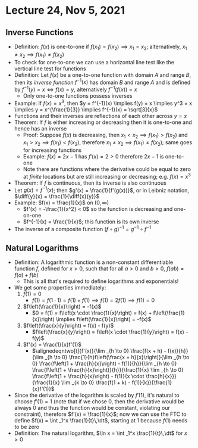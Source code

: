 # Lecture 24, Nov 5, 2021

## Inverse Functions

* Definition: $f(x)$ is one-to-one if $f(x_1) = f(x_2) \implies x_1 = x_2$; alternatively, $x_1 \neq x_2 \implies f(x_1) \neq f(x_2)$
* To check for one-to-one we can use a horizontal line test like the vertical line test for functions
* Definition: Let $f(x)$ be a one-to-one function with domain $A$ and range $B$, then its *inverse function* $f^{-1}(x)$ has domain $B$ and range $A$ and is defined by $f^{-1}(y) = x \iff f(x) = y$, alternatively $f^{-1}(f(x)) = x$
	* Only one-to-one functions possess inverses
* Example: If $f(x) = x^3$, then $y = f^{-1}(x) \implies f(y) = x \implies y^3 = x \implies y = x^{\frac{1}{3}} \implies f^{-1}(x) = \sqrt[3]{x}$
* Functions and their inverses are reflections of each other across $y = x$
* Theorem: If $f$ is either increasing or decreasing then it is one-to-one and hence has an inverse
	* Proof: Suppose $f(x)$ is decreasing, then $x_1 < x_2 \implies f(x_1) > f(x_2)$ and $x_1 > x_2 \implies f(x_1) < f(x_2)$, therefore $x_1 \neq x_2 \implies f(x_1) \neq f(x_2)$; same goes for increasing functions
	* Example: $f(x) = 2x - 1$ has $f'(x) = 2 > 0$ therefore $2x - 1$ is one-to-one
	* Note there are functions where the derivative could be equal to zero at *finite* locations but are still increasing or decreasing; e.g. $f(x) = x^3$
* Theorem: If $f$ is continuous, then its inverse is also continuous
* Let $g(x) = f^{-1}(x)$; then $g'(x) = \frac{1}{f'(g(x))}$, or in Leibniz notation, $\diff{y}{x} = \frac{1}{\diff{x}{y}}$
* Example: $f(x) = \frac{1}{x}$ on $(0, \infty)$
	* $f'(x) = -\frac{1}{x^2} < 0$ so the function is decreasing and one-on-one
	* $f^{-1}(x) = \frac{1}{x}$; this function is its own inverse
* The inverse of a composite function $(f \circ g)^{-1} = g^{-1} \circ f^{-1}$

## Natural Logarithms

* Definition: A logarithmic function is a non-constant differentiable function $f$, defined for $x > 0$, such that for all $a > 0$ and $b > 0$, $f(ab) = f(a) + f(b)$
	* This is all that's required to define logarithms and exponentials!
* We get some properties immediately:
	1. $f(1) = 0$
		* $f(1) = f(1 \cdot 1) = f(1) + f(1) \implies f(1) = 2f(1) \implies f(1) = 0$
	2. $f\left(\frac{1}{x}\right) = -f(x)$
		* $0 = f(1) = f\left(x \cdot \frac{1}{x}\right) = f(x) + f\left(\frac{1}{x}\right) \implies f\left(\frac{1}{x}\right) = -f(x)$
	3. $f\left(\frac{x}{y}\right) = f(x) - f(y)$
		* $f\left(\frac{x}{y}\right) = f\left(x \cdot \frac{1}{y}\right) = f(x) - f(y)$
	4. $f'(x) = \frac{1}{x}f'(1)$
		* $\alignedeqntwo[t]{f'(x)}{\lim _{h \to 0} \frac{f(x + h) - f(x)}{h}}{\lim _{h \to 0} \frac{1}{h}f\left(\frac{x + h}{x}\right)}{\lim _{h \to 0} \frac{f\left(1 + \frac{h}{x}\right) - f(1)}{h}}{\lim _{h \to 0} \frac{f\left(1 + \frac{h}{x}\right)}{h}}{\frac{1}{x} \lim _{h \to 0} \frac{f\left(1 + \frac{h}{x}\right) - f(1)}{x \cdot \frac{h}{x}}}{\frac{1}{x} \lim _{k \to 0} \frac{f(1 + k) - f(1)}{k}}{\frac{1}{x}f'(1)}$
* Since the derivative of the logarithm is scaled by $f'(1)$, it's natural to choose $f'(1) = 1$ (note that if we chose 0, then the derivative would be always 0 and thus the function would be constant, violating our constraint), therefore $f'(x) = \frac{1}{x}$; now we can use the FTC to define $f(x) = \int _1^x \frac{1}{t}\,\dt$, starting at 1 because $f(1)$ needs to be zero
* Definition: The natural logarithm, $\ln x = \int _1^x \frac{1}{t}\,\dt$ for $x > 0$

